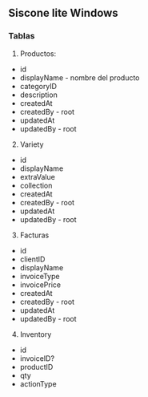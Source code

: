 ## Siscone lite Windows

### Tablas
1. Productos:
  - id
  - displayName - nombre del producto
  - categoryID
  - description
  - createdAt
  - createdBy - root
  - updatedAt
  - updatedBy - root

2. Variety
  - id
  - displayName
  - extraValue
  - collection
  - createdAt
  - createdBy - root
  - updatedAt
  - updatedBy - root

3. Facturas
  - id
  - clientID
  - displayName
  - invoiceType
  - invoicePrice
  - createdAt
  - createdBy - root
  - updatedAt
  - updatedBy - root

4. Inventory
  - id
  - invoiceID? 
  - productID
  - qty
  - actionType
